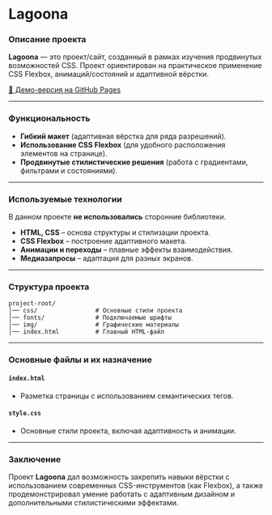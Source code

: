 # Lagoona

### Описание проекта

**Lagoona** — это проект/сайт, созданный в рамках изучения продвинутых возможностей CSS. Проект ориентирован на практическое применение CSS Flexbox, анимаций/состояний и адаптивной вёрстки.

[🔗 Демо-версия на GitHub Pages](https://matowdev.github.io/fullstack-js-by-skillbox/core-courses/2-web-layout-basic-level/11_Advanced_CSS_Part_2/11_11_Practical_Work_11_Advanced_CSS/)

---

### Функциональность

- **Гибкий макет** (адаптивная вёрстка для ряда разрешений).
- **Использование CSS Flexbox** (для удобного расположения элементов на странице).
- **Продвинутые стилистические решения** (работа с градиентами, фильтрами и состояниями).

---

### Используемые технологии

В данном проекте **не использовались** сторонние библиотеки.

- **HTML, CSS** – основа структуры и стилизации проекта.
- **CSS Flexbox** – построение адаптивного макета.
- **Анимации и переходы** – плавные эффекты взаимодействия.
- **Медиазапросы** – адаптация для разных экранов.

---

### Структура проекта

```
project-root/
│── css/                # Основные стили проекта
│── fonts/              # Подключаемые шрифты
│── img/                # Графические материалы
│── index.html          # Главный HTML-файл
```

---

### Основные файлы и их назначение

#### `index.html`

- Разметка страницы с использованием семантических тегов.

#### `style.css`

- Основные стили проекта, включая адаптивность и анимации.

---

### Заключение

Проект **Lagoona** дал возможность закрепить навыки вёрстки с использованием современных CSS-инструментов (как Flexbox), а также продемонстрировал умение работать с адаптивным дизайном и дополнительными стилистическими эффектами.
